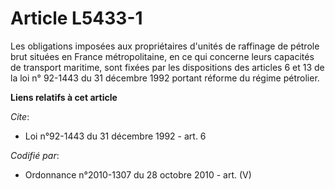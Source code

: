 # Article L5433-1

Les obligations imposées aux propriétaires d'unités de raffinage de pétrole brut situées en France métropolitaine, en ce qui
concerne leurs capacités de transport maritime, sont fixées par les dispositions des articles 6 et 13 de la loi n° 92-1443 du
31 décembre 1992 portant réforme du régime pétrolier.

**Liens relatifs à cet article**

_Cite_:

  - Loi n°92-1443 du 31 décembre 1992 - art. 6

_Codifié par_:

  - Ordonnance n°2010-1307 du 28 octobre 2010 - art. (V)
